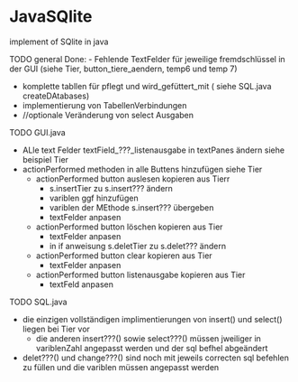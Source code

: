 # JavaSQlite
implement of SQlite in java

TODO general
 Done: - Fehlende TextFelder für jeweilige fremdschlüssel in der GUI (siehe Tier, button_tiere_aendern, temp6 und temp 7) 
  - komplette tabllen für pflegt und wird_gefüttert_mit ( siehe SQL.java createDAtabases)
  - implementierung von TabellenVerbindungen
  - //optionale Veränderung von select Ausgaben

TODO GUI.java
  - ALle text Felder textField_???_listenausgabe in textPanes ändern siehe beispiel Tier
  - actionPerformed methoden in alle Buttens hinzufügen siehe Tier
    -  actionPerformed button auslesen kopieren aus Tierr
        -  s.insertTier zu s.insert??? ändern  
        -  variblen ggf hinzufügen
        -  variblen der MEthode s.insert??? übergeben
        -  textFelder anpasen 
    -  actionPerformed button löschen kopieren aus Tier
        - textFelder anpasen
        - in if anweisung s.deletTier zu s.delet??? ändern
    -  actionPerformed button clear kopieren aus Tier
        - textFelder anpasen  
    -  actionPerformed button listenausgabe kopieren aus Tier
        - textFeld anpasen 

TODO SQL.java
  - die einzigen vollständigen implimentierungen von insert() und select() liegen bei Tier vor
      - die anderen insert???() sowie select???() müssen jweiliger in variblenZahl angepasst werden und der sql befhel abgeändert
  - delet???() und change???() sind noch mit jeweils correcten sql befehlen zu füllen und die variblen müssen angepasst werden

